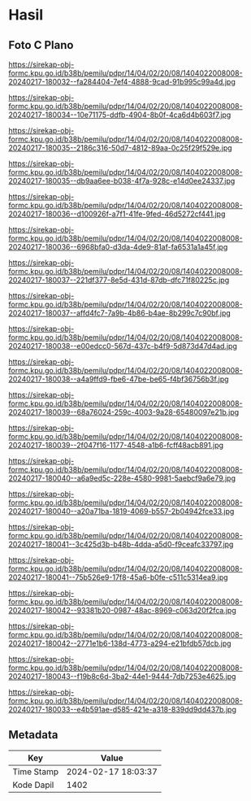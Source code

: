 # Hasil

## Foto C Plano

https://sirekap-obj-formc.kpu.go.id/b38b/pemilu/pdpr/14/04/02/20/08/1404022008008-20240217-180032--fa284404-7ef4-4888-9cad-91b995c99a4d.jpg

https://sirekap-obj-formc.kpu.go.id/b38b/pemilu/pdpr/14/04/02/20/08/1404022008008-20240217-180034--10e71175-ddfb-4904-8b0f-4ca6d4b603f7.jpg

https://sirekap-obj-formc.kpu.go.id/b38b/pemilu/pdpr/14/04/02/20/08/1404022008008-20240217-180035--2186c316-50d7-4812-89aa-0c25f29f529e.jpg

https://sirekap-obj-formc.kpu.go.id/b38b/pemilu/pdpr/14/04/02/20/08/1404022008008-20240217-180035--db9aa6ee-b038-4f7a-928c-e14d0ee24337.jpg

https://sirekap-obj-formc.kpu.go.id/b38b/pemilu/pdpr/14/04/02/20/08/1404022008008-20240217-180036--d100926f-a7f1-41fe-9fed-46d5272cf441.jpg

https://sirekap-obj-formc.kpu.go.id/b38b/pemilu/pdpr/14/04/02/20/08/1404022008008-20240217-180036--6968bfa0-d3da-4de9-81af-fa6531a1a45f.jpg

https://sirekap-obj-formc.kpu.go.id/b38b/pemilu/pdpr/14/04/02/20/08/1404022008008-20240217-180037--221df377-8e5d-431d-87db-dfc71f80225c.jpg

https://sirekap-obj-formc.kpu.go.id/b38b/pemilu/pdpr/14/04/02/20/08/1404022008008-20240217-180037--affd4fc7-7a9b-4b86-b4ae-8b299c7c90bf.jpg

https://sirekap-obj-formc.kpu.go.id/b38b/pemilu/pdpr/14/04/02/20/08/1404022008008-20240217-180038--e00edcc0-567d-437c-b4f9-5d873d47d4ad.jpg

https://sirekap-obj-formc.kpu.go.id/b38b/pemilu/pdpr/14/04/02/20/08/1404022008008-20240217-180038--a4a9ffd9-fbe6-47be-be65-f4bf36756b3f.jpg

https://sirekap-obj-formc.kpu.go.id/b38b/pemilu/pdpr/14/04/02/20/08/1404022008008-20240217-180039--68a76024-259c-4003-9a28-65480097e21b.jpg

https://sirekap-obj-formc.kpu.go.id/b38b/pemilu/pdpr/14/04/02/20/08/1404022008008-20240217-180039--2f047f16-1177-4548-a1b6-fcff48acb891.jpg

https://sirekap-obj-formc.kpu.go.id/b38b/pemilu/pdpr/14/04/02/20/08/1404022008008-20240217-180040--a6a9ed5c-228e-4580-9981-5aebcf9a6e79.jpg

https://sirekap-obj-formc.kpu.go.id/b38b/pemilu/pdpr/14/04/02/20/08/1404022008008-20240217-180040--a20a71ba-1819-4069-b557-2b04942fce33.jpg

https://sirekap-obj-formc.kpu.go.id/b38b/pemilu/pdpr/14/04/02/20/08/1404022008008-20240217-180041--3c425d3b-b48b-4dda-a5d0-f9ceafc33797.jpg

https://sirekap-obj-formc.kpu.go.id/b38b/pemilu/pdpr/14/04/02/20/08/1404022008008-20240217-180041--75b526e9-17f8-45a6-b0fe-c511c5314ea9.jpg

https://sirekap-obj-formc.kpu.go.id/b38b/pemilu/pdpr/14/04/02/20/08/1404022008008-20240217-180042--93381b20-0987-48ac-8969-c063d20f2fca.jpg

https://sirekap-obj-formc.kpu.go.id/b38b/pemilu/pdpr/14/04/02/20/08/1404022008008-20240217-180042--2771e1b6-138d-4773-a294-e21bfdb57dcb.jpg

https://sirekap-obj-formc.kpu.go.id/b38b/pemilu/pdpr/14/04/02/20/08/1404022008008-20240217-180043--f19b8c6d-3ba2-44e1-9444-7db7253e4625.jpg

https://sirekap-obj-formc.kpu.go.id/b38b/pemilu/pdpr/14/04/02/20/08/1404022008008-20240217-180033--e4b591ae-d585-421e-a318-839dd9dd437b.jpg


## Metadata

| Key        | Value               |
| ---------- | ------------------- |
| Time Stamp | 2024-02-17 18:03:37 |
| Kode Dapil | 1402                |



